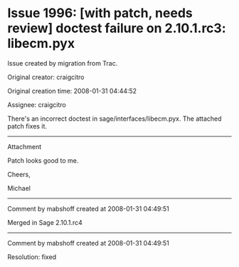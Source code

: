 # Issue 1996: [with patch, needs review] doctest failure on 2.10.1.rc3: libecm.pyx

Issue created by migration from Trac.

Original creator: craigcitro

Original creation time: 2008-01-31 04:44:52

Assignee: craigcitro

There's an incorrect doctest in sage/interfaces/libecm.pyx. The attached patch fixes it.


---

Attachment

Patch looks good to me.

Cheers,

Michael


---

Comment by mabshoff created at 2008-01-31 04:49:51

Merged in Sage 2.10.1.rc4


---

Comment by mabshoff created at 2008-01-31 04:49:51

Resolution: fixed
